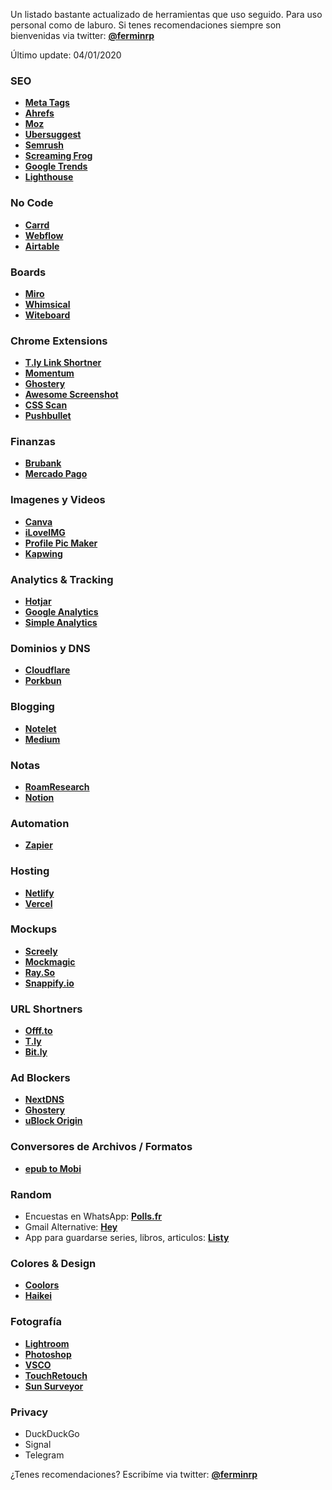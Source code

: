 Un listado bastante actualizado de herramientas que uso seguido. Para uso personal como de laburo. Si tenes recomendaciones siempre son bienvenidas via twitter: **[@ferminrp](https://twitter.com/ferminrp)**

Último update: 04/01/2020

### **SEO**

-   **[Meta Tags](https://t.ly/1Gl7)**
-   **[Ahrefs](https://t.ly/HVWu)**
-   **[Moz](https://t.ly/2xid)**
-   **[Ubersuggest](https://t.ly/nw7r)**
-   **[Semrush](https://t.ly/0y3z)**
-   **[Screaming Frog](https://t.ly/uyBC)**
-   **[Google Trends](https://t.ly/6zCV)**
-   **[Lighthouse](https://web.dev/measure/)**

### **No Code**

-   **[Carrd](https://is.gd/KTCZ5c)**
-   **[Webflow](https://t.ly/wF7U)**
-   **[Airtable](https://airtable.com)**

### **Boards**

-   **[Miro](https://miro.com)**
-   **[Whimsical](https://whimsical.com/a)**
-   **[Witeboard](https://witeboard.com/)**

### **Chrome Extensions**

-   **[T.ly Link Shortner](https://offf.to/8Wpb)**
-   **[Momentum](https://offf.to/Icha)**
-   **[Ghostery](https://offf.to/Zl7l)**
-   **[Awesome Screenshot](https://offf.to/g5vs)**
-   **[CSS Scan](https://offf.to/EDOV)**
-   **[Pushbullet](https://offf.to/eQAY)**

### **Finanzas**

-   **[Brubank](https://collectednotes.com/ferminrp/t.ly/GLSp)**
-   **[Mercado Pago](https://collectednotes.com/ferminrp/t.ly/2AEV)**

### **Imagenes y Videos**

-   **[Canva](https://collectednotes.com/ferminrp/t.ly/uzU6)**
-   **[iLoveIMG](https://collectednotes.com/ferminrp/t.ly/TobV)**
-   **[Profile Pic Maker](https://collectednotes.com/ferminrp/t.ly/lGIp)**
-   **[Kapwing](https://www.kapwing.com/tools)**

### **Analytics & Tracking**

-   **[Hotjar](https://offf.to/KkQk)**
-   **[Google Analytics](https://offf.to/eBxh)**
-   **[Simple Analytics](https://offf.to/O7Xy)**

### **Dominios y DNS**

-   **[Cloudflare](https://offf.to/YScm)**
-   **[Porkbun](https://offf.to/MJe1)**

### **Blogging**

-   **[Notelet](https://offf.to/Ppx0)**
-   **[Medium](https://offf.to/9lvr)**

### **Notas**

-   **[RoamResearch](https://offf.to/1oXY/)**
-   **[Notion](https://offf.to/1PmG)**

### **Automation**

-   **[Zapier](https://offf.to/A7Wn)**

### **Hosting**

-   **[Netlify](https://offf.to/u0qq)**
-   [**Vercel**](https://offf.to/gdcd)

### **Mockups**

-   [**Screely**](https://www.screely.com/)
-   [**Mockmagic**](https://offf.to/CQhc)
-   [**Ray.So**](https://ray.so/)
-   [**Snappify.io**](https://snappify.io/)

### **URL Shortners**

-   **[Offf.to](https://offf.to/ICFq)**
-   **[T.ly](https://offf.to/8Wpb)**
-   [**Bit.ly**](https://offf.to/BSnE)

### **Ad Blockers**

-   [**NextDNS**](https://offf.to/YLKD)
-   [**Ghostery**](https://offf.to/Zl7l)
-   [**uBlock Origin**](https://offf.to/oq0a)

### **Conversores de Archivos / Formatos**

-   **[epub to Mobi](https://offf.to/tcGW)**

### **Random**

-   Encuestas en WhatsApp: **[Polls.fr](https://offf.to/hRnV)**
-   Gmail Alternative: **[Hey](https://offf.to/zZeH)**
-   App para guardarse series, libros, articulos: [**Listy**](https://offf.to/6VLX)

### Colores & Design

-   [**Coolors**](https://offf.to/exZj)
-   [**Haikei**](https://haikei.app/)

### Fotografía

-   [**Lightroom**](https://offf.to/OlkY)
-   [**Photoshop**](https://offf.to/8JwO)
-   [**VSCO**](https://offf.to/QV3w)
-   [**TouchRetouch**](https://offf.to/qF32)
-   [**Sun Surveyor**](https://offf.to/OBDz)

### Privacy

-   DuckDuckGo
-   Signal
-   Telegram

¿Tenes recomendaciones? Escribíme via twitter: **[@ferminrp](https://collectednotes.com/ferminrp/twitter.com/ferminrp)**